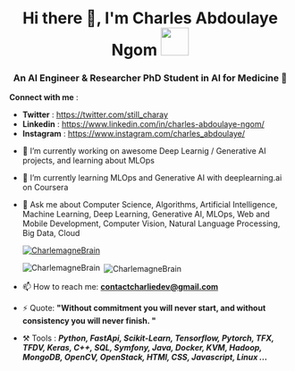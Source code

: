 <h1 align="center"> Hi there 👋, I'm Charles Abdoulaye Ngom <img src="https://media.giphy.com/media/WUlplcMpOCEmTGBtBW/giphy.gif" width="50"></h1>


<h3 align="center"> An AI Engineer & Researcher PhD Student in AI for Medicine 🙂 </h3>
<!-- <p align="left"> <img src="https://komarev.com/ghpvc/?username=CharlemagneBrain&abbreviated=true" alt="CharlemagneBrain" /> </p> -->


**Connect with me** : 
* **Twitter** : https://twitter.com/still_charay
* **Linkedin** : https://www.linkedin.com/in/charles-abdoulaye-ngom/
* **Instagram** : https://www.instagram.com/charles_abdoulaye/

- 🔭 I’m currently working on awesome Deep Learnig / Generative AI  projects, and learning about MLOps
- 🌱 I’m currently learning MLOps and Generative AI with deeplearning.ai on Coursera
- 💬 Ask me about Computer Science, Algorithms, Artificial Intelligence, Machine Learning, Deep Learning, Generative AI, MLOps, Web and Mobile Development, Computer Vision, Natural Language Processing, Big Data, Cloud

  <p align="left"> <a href="https://github.com/ryo-ma/github-profile-trophy"><img src="https://github-profile-trophy.vercel.app/?username=CharlemagneBrain" alt="CharlemagneBrain" /></a> </p>
  <p>&nbsp;<img align="center" src="https://github-readme-stats.vercel.app/api?username=CharlemagneBrain&show_icons=true&locale=en" alt="CharlemagneBrain" /><img align="left" src="https://github-readme-stats.vercel.app/api/top-langs?username=CharlemagneBrain&show_icons=true&locale=en&layout=compact" alt="CharlemagneBrain"/> </p> 
  

- 📫 How to reach me: **contactcharliedev@gmail.com**

- ⚡ Quote: **"Without commitment you will never start, and without consistency you will never finish. "**

- ⚒️ Tools :  ***Python, FastApi, Scikit-Learn, Tensorflow, Pytorch, TFX, TFDV, Keras, C++, SQL, Symfony, Java, Docker, KVM, Hadoop, MongoDB, OpenCV, OpenStack, HTMl, CSS, Javascript, Linux ...***

  



